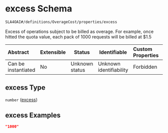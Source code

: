 # excess Schema

```txt
SLA4OAI#/definitions/OverageCost/properties/excess
```

Excess of operations subject to be billed as overage. For example, once hitted the quota value, each pack of 1000 requests will be billed at $1.5


| Abstract            | Extensible | Status         | Identifiable            | Custom Properties | Additional Properties | Access Restrictions | Defined In                                                                    |
| :------------------ | ---------- | -------------- | ----------------------- | :---------------- | --------------------- | ------------------- | ----------------------------------------------------------------------------- |
| Can be instantiated | No         | Unknown status | Unknown identifiability | Forbidden         | Allowed               | none                | [SLA4OAI.schema.json\*](../SLA4OAI.schema.json "open original schema") |

## excess Type

`number` ([excess](sla4oai-definitions-overagecost-properties-excess.md))

## excess Examples

```json
"1000"
```
